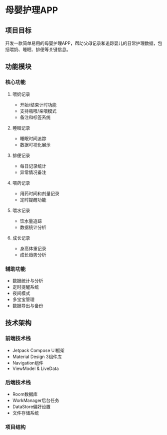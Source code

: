 # 母婴护理APP

## 项目目标
开发一款简单易用的母婴护理APP，帮助父母记录和追踪婴儿的日常护理数据，包括喂奶、睡眠、排便等关键信息。

## 功能模块

### 核心功能
1. 喂奶记录
   - 开始/结束计时功能
   - 支持瓶喂/亲喂模式
   - 备注和标签系统
   
2. 睡眠记录
   - 睡眠时间追踪
   - 数据可视化展示
   
3. 排便记录
   - 每日记录统计
   - 异常情况备注
   
4. 喂药记录
   - 用药时间和剂量记录
   - 定时提醒功能
   
5. 喂水记录
   - 饮水量追踪
   - 数据统计分析
   
6. 成长记录
   - 身高体重记录
   - 成长趋势分析

### 辅助功能
- 数据统计与分析
- 定时提醒系统
- 夜间模式
- 多宝宝管理
- 数据导出与备份

## 技术架构

### 前端技术栈
- Jetpack Compose UI框架
- Material Design 3组件库
- Navigation组件
- ViewModel & LiveData

### 后端技术栈
- Room数据库
- WorkManager后台任务
- DataStore偏好设置
- 文件存储系统

### 项目结构 